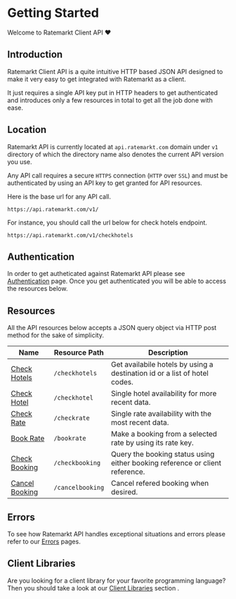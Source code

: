# Getting Started

Welcome to Ratemarkt Client API :heart:

## Introduction

Ratemarkt Client API is a quite intuitive HTTP based JSON API designed to make it very easy to get integrated with Ratemarkt as a client.

It just requires a single API key put in HTTP headers to get authenticated and introduces only a few resources in total to get all the job done with ease.

## Location
Ratemarkt API is currently located at `api.ratemarkt.com` domain under `v1` directory of which the directory name also denotes the current API version you use.

Any API call requires a secure `HTTPS` connection (`HTTP` over `SSL`) and must be authenticated by using an API key to get granted for API resources.

Here is the base url for any API call.

```
https://api.ratemarkt.com/v1/
```

For instance, you should call the url below for check hotels endpoint.

```
https://api.ratemarkt.com/v1/checkhotels
```

## Authentication

In order to get autheticated against Ratemarkt API please see [Authentication](/api_docs/authentication.md) page. Once you get authenticated you will be able to access the resources below.

## Resources

All the API resources below accepts a JSON query object via HTTP post method for the sake of simplicity.

<table>
    <colgroup>
        <col width="20%">
        <col width="20%">
        <col width="60%">
    </colgroup>
    <thead>
        <tr>
            <th>Name</th>
            <th>Resource Path</th>
            <th>Description</th>
        </tr>
    </thead>
    <tbody>
        <tr>
            <td><a href="/api_docs/check_hotels/" >Check Hotels</a></td>
            <td><code>/checkhotels</code></td>
            <td>Get availabile hotels by using a destination id or a list of hotel codes.</td>
        </tr>
        <tr>
            <td><a href="/api_docs/check_hotel/" >Check Hotel</a></td>
            <td><code>/checkhotel</code></td>
            <td>Single hotel availability for more recent data.</td>
        </tr>
        <tr>
            <td><a href="/api_docs/check_rate" >Check Rate</a></td>
            <td><code>/checkrate</code></td>
            <td>Single rate availability with the most recent data.</td>
        </tr>
        <tr>
            <td><a href="/api_docs/book_rate/" >Book Rate</a></td>
            <td><code>/bookrate</code></td>
            <td>Make a booking from a selected rate by using its rate key.</td>
        </tr>
        <tr>
            <td><a href="/api_docs/check_booking/" >Check Booking</a></td>
            <td><code>/checkbooking</code></td>
            <td>Query the booking status using either booking reference or client reference.</td>
        </tr>
        <tr>
            <td><a href="/api_docs/cancel_booking/" >Cancel Booking</a></td>
            <td><code>/cancelbooking</code></td>
            <td>Cancel refered booking when desired.</td>
        </tr>
    </tbody>
</table>

## Errors

To see how Ratemarkt API handles exceptional situations and errors please refer to our [Errors](/api_docs/errors.md) pages.

## Client Libraries

Are you looking for a client library for your favorite programming language?
Then you should take a look at our [Client Libraries](/api_docs/client_libraries.md) section .



